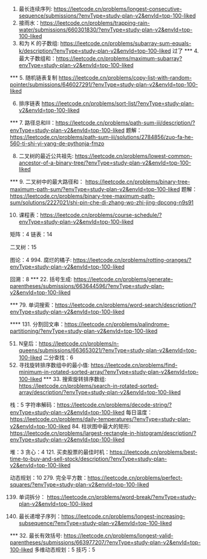 1. 最长连续序列: https://leetcode.cn/problems/longest-consecutive-sequence/submissions/?envType=study-plan-v2&envId=top-100-liked
2. 接雨水：https://leetcode.cn/problems/trapping-rain-water/submissions/660301830/?envType=study-plan-v2&envId=top-100-liked
3. 和为 K 的子数组: https://leetcode.cn/problems/subarray-sum-equals-k/description/?envType=study-plan-v2&envId=top-100-liked
过了 *** 4. 最大子数组和：https://leetcode.cn/problems/maximum-subarray?envType=study-plan-v2&envId=top-100-liked

*** 5. 随机链表复制 https://leetcode.cn/problems/copy-list-with-random-pointer/submissions/646027291/?envType=study-plan-v2&envId=top-100-liked

6. 排序链表 https://leetcode.cn/problems/sort-list/?envType=study-plan-v2&envId=top-100-liked

*** 7. 路径总和III：https://leetcode.cn/problems/path-sum-iii/description/?envType=study-plan-v2&envId=top-100-liked
   题解：https://leetcode.cn/problems/path-sum-iii/solutions/2784856/zuo-fa-he-560-ti-shi-yi-yang-de-pythonja-fmzo

8. 二叉树的最近公共祖先: https://leetcode.cn/problems/lowest-common-ancestor-of-a-binary-tree/?envType=study-plan-v2&envId=top-100-liked

*** 9. 二叉树中的最大路径和： https://leetcode.cn/problems/binary-tree-maximum-path-sum/?envType=study-plan-v2&envId=top-100-liked
 题解：https://leetcode.cn/problems/binary-tree-maximum-path-sum/solutions/2227021/shi-pin-che-di-zhang-wo-zhi-jing-dpcong-n9s91

10. 课程表：https://leetcode.cn/problems/course-schedule/?envType=study-plan-v2&envId=top-100-liked

矩阵：4
链表：14

二叉树：15

图论：4
994. 腐烂的橘子: https://leetcode.cn/problems/rotting-oranges/?envType=study-plan-v2&envId=top-100-liked

回溯：8
*** 22. 括号生成: https://leetcode.cn/problems/generate-parentheses/submissions/663644596/?envType=study-plan-v2&envId=top-100-liked

*** 79. 单词搜索：https://leetcode.cn/problems/word-search/description/?envType=study-plan-v2&envId=top-100-liked

**** 131. 分割回文串：https://leetcode.cn/problems/palindrome-partitioning/?envType=study-plan-v2&envId=top-100-liked

51. N皇后：https://leetcode.cn/problems/n-queens/submissions/663653021/?envType=study-plan-v2&envId=top-100-liked
二分查找：6
153. 寻找旋转排序数组中的最小值: https://leetcode.cn/problems/find-minimum-in-rotated-sorted-array/?envType=study-plan-v2&envId=top-100-liked
*** 33. 搜索旋转排序数组: https://leetcode.cn/problems/search-in-rotated-sorted-array/description/?envType=study-plan-v2&envId=top-100-liked

栈：5
字符串解码：https://leetcode.cn/problems/decode-string/?envType=study-plan-v2&envId=top-100-liked
每日温度：https://leetcode.cn/problems/daily-temperatures/?envType=study-plan-v2&envId=top-100-liked
84. 柱状图中最大的矩形: https://leetcode.cn/problems/largest-rectangle-in-histogram/description/?envType=study-plan-v2&envId=top-100-liked

堆：3
贪心：4
121. 买卖股票的最佳时机：https://leetcode.cn/problems/best-time-to-buy-and-sell-stock/description/?envType=study-plan-v2&envId=top-100-liked

动态规划：10
279. 完全平方数：https://leetcode.cn/problems/perfect-squares/?envType=study-plan-v2&envId=top-100-liked

139. 单词拆分： https://leetcode.cn/problems/word-break/?envType=study-plan-v2&envId=top-100-liked

300. 最长递增子序列：https://leetcode.cn/problems/longest-increasing-subsequence/?envType=study-plan-v2&envId=top-100-liked



*** 32. 最长有效括号: https://leetcode.cn/problems/longest-valid-parentheses/submissions/663977207/?envType=study-plan-v2&envId=top-100-liked
多维动态规划：5
技巧：5